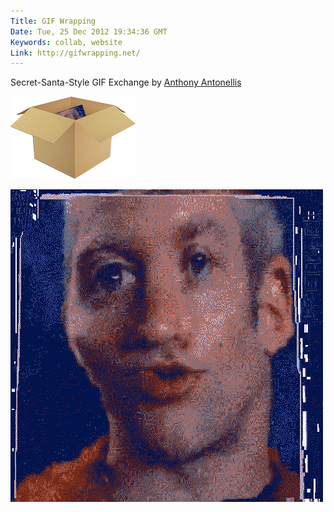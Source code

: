 ```yaml
---
Title: GIF Wrapping
Date: Tue, 25 Dec 2012 19:34:36 GMT
Keywords: collab, website
Link: http://gifwrapping.net/
---
```


Secret-Santa-Style GIF Exchange by [Anthony Antonellis](http://anthonyantonellis.com)

![](gif-wrapping/thumbnail.gif)

![](gif-wrapping/lqs4355g.gif)